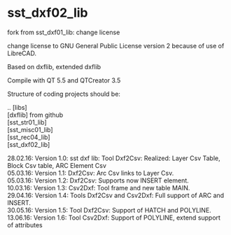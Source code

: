 # sst_dxf02_lib
fork from sst_dxf01_lib: change license

change license to GNU General Public License version 2 because of use of LibreCAD.

Based on dxflib, extended dxflib

Compile with QT 5.5 and QTCreator 3.5

Structure of coding projects should be:

.. [libs]  <BR>
   [dxflib] from github <BR>
   [sst_str01_lib]  <BR>
   [sst_misc01_lib]  <BR>
   [sst_rec04_lib]  <BR>
   [sst_dxf02_lib]  <BR>

28.02.16: Version 1.0: sst dxf lib: Tool Dxf2Csv: Realized: Layer Csv Table, Block Csv table, ARC Element Csv  <BR>
05.03.16: Version 1.1: Dxf2Csv: Arc Csv links to Layer Csv.  <BR>
05.03.16: Version 1.2: Dxf2Csv: Supports now INSERT element.  <BR>
10.03.16: Version 1.3: Csv2Dxf: Tool frame and new table MAIN.  <BR>
29.04.16: Version 1.4: Tools Dxf2Csv and Csv2Dxf: Full support of ARC and INSERT.  <BR>
30.05.16: Version 1.5: Tool Dxf2Csv: Support of HATCH and POLYLINE.  <BR>
13.06.16: Version 1.6: Tool Csv2Dxf: Support of POLYLINE, extend support of attributes  <BR>
